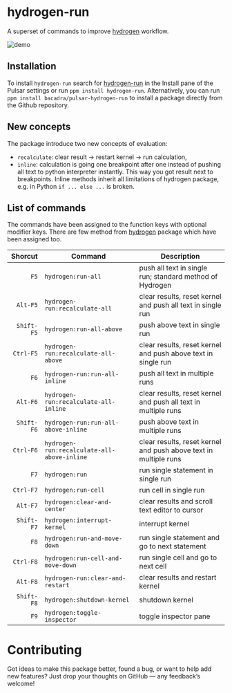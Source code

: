 # hydrogen-run

A superset of commands to improve [hydrogen](https://github.com/nteract/hydrogen) workflow.

![demo](https://github.com/bacadra/hydrogen-run/blob/master/assets/demo.gif?raw=true)

## Installation

To install `hydrogen-run` search for [hydrogen-run](https://web.pulsar-edit.dev/packages/hydrogen-run) in the Install pane of the Pulsar settings or run `ppm install hydrogen-run`. Alternatively, you can run `ppm install bacadra/pulsar-hydrogen-run` to install a package directly from the Github repository.

## New concepts

The package introduce two new concepts of evaluation:

- `recalculate`: clear result -> restart kernel -> run calculation,
- `inline`: calculation is going one breakpoint after one instead of pushing all text to python interpreter instantly. This way you got result next to breakpoints. Inline methods inherit all limitations of hydrogen package, e.g. in Python `if ... else ...` is broken.

## List of commands

The commands have been assigned to the function keys with optional modifier keys. There are few method from [hydrogen](https://github.com/nteract/hydrogen) package which have been assigned too.

| Shorcut | Command | Description |
| -: | - | - |
| <div style="white-space:nowrap">`F5`      </div> | <div style="white-space:nowrap">`hydrogen:run-all`                         </div> | push all text in single run; standard method of Hydrogen |
| <div style="white-space:nowrap">`Alt-F5`  </div> | <div style="white-space:nowrap">`hydrogen-run:recalculate-all`             </div> | clear results, reset kernel and push all text in single run |
| <div style="white-space:nowrap">`Shift-F5`</div> | <div style="white-space:nowrap">`hydrogen:run-all-above`                   </div> | push above text in single run |
| <div style="white-space:nowrap">`Ctrl-F5` </div> | <div style="white-space:nowrap">`hydrogen-run:recalculate-all-above`       </div> | clear results, reset kernel and push above text in single run |
| <div style="white-space:nowrap">`F6`      </div> | <div style="white-space:nowrap">`hydrogen-run:run-all-inline`              </div> | push all text in multiple runs |
| <div style="white-space:nowrap">`Alt-F6`  </div> | <div style="white-space:nowrap">`hydrogen-run:recalculate-all-inline`      </div> | clear results, reset kernel and push all text in multiple runs |
| <div style="white-space:nowrap">`Shift-F6`</div> | <div style="white-space:nowrap">`hydrogen-run:run-all-above-inline`        </div> | push above text in multiple runs |
| <div style="white-space:nowrap">`Ctrl-F6` </div> | <div style="white-space:nowrap">`hydrogen-run:recalculate-all-above-inline`</div> | clear results, reset kernel and push above text in multiple runs  |
| <div style="white-space:nowrap">`F7`      </div> | <div style="white-space:nowrap">`hydrogen:run`                             </div> | run single statement in single run |
| <div style="white-space:nowrap">`Ctrl-F7` </div> | <div style="white-space:nowrap">`hydrogen:run-cell`                        </div> | run cell in single run |
| <div style="white-space:nowrap">`Alt-F7`  </div> | <div style="white-space:nowrap">`hydrogen:clear-and-center`                </div> | clear results and scroll text editor to cursor |
| <div style="white-space:nowrap">`Shift-F7`</div> | <div style="white-space:nowrap">`hydrogen:interrupt-kernel`                </div> | interrupt kernel |
| <div style="white-space:nowrap">`F8`      </div> | <div style="white-space:nowrap">`hydrogen:run-and-move-down`               </div> | run single statement and go to next statement |
| <div style="white-space:nowrap">`Ctrl-F8` </div> | <div style="white-space:nowrap">`hydrogen:run-cell-and-move-down`          </div> | run single cell and go to next cell |
| <div style="white-space:nowrap">`Alt-F8`  </div> | <div style="white-space:nowrap">`hydrogen-run:clear-and-restart`           </div> | clear results and restart kernel |
| <div style="white-space:nowrap">`Shift-F8`</div> | <div style="white-space:nowrap">`hydrogen:shutdown-kernel`                 </div> | shutdown kernel |
| <div style="white-space:nowrap">`F9`      </div> | <div style="white-space:nowrap">`hydrogen:toggle-inspector`                </div> | toggle inspector pane |

# Contributing

Got ideas to make this package better, found a bug, or want to help add new features? Just drop your thoughts on GitHub — any feedback’s welcome!
